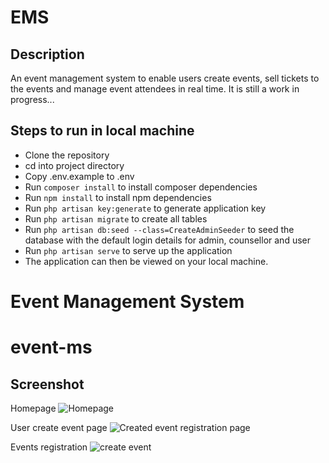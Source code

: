 # EMS

## Description
An event management system to enable users create events, sell tickets to the events and manage event attendees in real time.
It is still a work in progress...

## Steps to run in local machine
- Clone the repository
- cd into project directory
- Copy .env.example to .env
- Run ```composer install``` to install composer dependencies
- Run ```npm install``` to install npm dependencies
- Run ```php artisan key:generate``` to generate application key
- Run ```php artisan migrate``` to create all tables
- Run ```php artisan db:seed --class=CreateAdminSeeder``` to seed the database with the default login details for admin, counsellor and user
- Run ```php artisan serve``` to serve up the application
- The application can then be viewed on your local machine.

# Event Management System
# event-ms

## Screenshot
   Homepage
   ![Homepage](https://user-images.githubusercontent.com/43953425/218332154-bb18af6d-f790-4507-af3e-6d1aef59cdd9.png)
   
   User create event page
   ![Created event registration page](https://user-images.githubusercontent.com/43953425/218332162-7c21cb2a-a05b-475a-a9a1-6dd2f7ad3fa5.png)
    
   Events registration
   ![create event](https://user-images.githubusercontent.com/43953425/218332160-fab736bc-0162-4e7a-acaf-7c86c6d5baa9.png)
